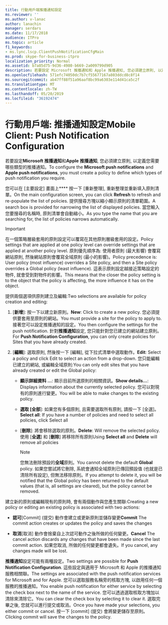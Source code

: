 ```yaml
---
title: 行動用戶端推播通知設定
ms.reviewer: ''
ms.author: v-lanac
author: lanachin
manager: serdars
ms.date: 11/17/2018
audience: ITPro
ms.topic: article
f1_keywords:
- ms.lync.lscp.ClientPushNotificationCfgMain
ms.prod: skype-for-business-itpro
localization_priority: Normal
ms.assetid: b7a85d75-9d36-4980-b669-2a009799d905
description: 若要設定 Microsoft 推播通知和 Apple 推播通知, 您必須建立原則, 以定義您需要哪些類型的推播通知。
ms.openlocfilehash: 571efc74050dc7b7cf55677167a803ddcd8c8f14
ms.sourcegitcommit: ab47ff88f51a96aaf8bc99a6303e114d41ca5c2f
ms.translationtype: MT
ms.contentlocale: zh-TW
ms.lasthandoff: 05/20/2019
ms.locfileid: "36192474"
---
```

# <a name="mobile-client-push-notification-configuration"></a><span data-ttu-id="11031-103">行動用戶端: 推播通知設定</span><span class="sxs-lookup"><span data-stu-id="11031-103">Mobile Client: Push Notification Configuration</span></span>
 
<span data-ttu-id="11031-104">若要設定**Microsoft 推播通知**和**Apple 推播通知**, 您必須建立原則, 以定義您需要哪些類型的推播通知。</span><span class="sxs-lookup"><span data-stu-id="11031-104">To configure the **Microsoft push notifications** and **Apple push notifications**, you must create a policy to define which types of push notification you require.</span></span>
  
<span data-ttu-id="11031-105">您可以在 [主要設定] 畫面上\*\*\*\* 按一下 [重新整理], 重新整理並重新填入原則清單。</span><span class="sxs-lookup"><span data-stu-id="11031-105">On the main configuration screen, you can click **Refresh** to refresh and re-populate the list of policies.</span></span> <span data-ttu-id="11031-106">提供搜尋方塊以縮小顯示原則的清單範圍。</span><span class="sxs-lookup"><span data-stu-id="11031-106">A search box is provided for narrowing the list of displayed policies.</span></span> <span data-ttu-id="11031-107">當您輸入您要搜尋的名稱時, 原則清單會自動縮小。</span><span class="sxs-lookup"><span data-stu-id="11031-107">As you type the name that you are searching for, the list of policies narrows automatically.</span></span>
  
> [!IMPORTANT]
> <span data-ttu-id="11031-108">在一個策略層級套用的原則設定可以覆寫在其他原則層級套用的設定。</span><span class="sxs-lookup"><span data-stu-id="11031-108">Policy settings that are applied at one policy level can override settings that are applied at another policy level.</span></span> <span data-ttu-id="11031-109">原則優先順序為: 使用者原則 (最大影響) 會覆寫網站原則, 然後網站原則會覆寫全域原則 (最小的影響)。</span><span class="sxs-lookup"><span data-stu-id="11031-109">Policy precedence is: User policy (most influence) overrides a Site policy, and then a Site policy overrides a Global policy (least influence).</span></span> <span data-ttu-id="11031-110">這表示原則設定越接近策略設定的物件, 就會受到對物件的影響。</span><span class="sxs-lookup"><span data-stu-id="11031-110">This means that the closer the policy setting is to the object that the policy is affecting, the more influence it has on the object.</span></span> 
  
<span data-ttu-id="11031-111">提供兩個選項供原則建立及編輯:</span><span class="sxs-lookup"><span data-stu-id="11031-111">Two selections are available for policy creation and editing:</span></span>
  
1. <span data-ttu-id="11031-112">[**新增**]: 按一下以建立新原則。</span><span class="sxs-lookup"><span data-stu-id="11031-112">**New**: Click to create a new policy.</span></span> <span data-ttu-id="11031-113">您必須提供要套用至原則的網站。</span><span class="sxs-lookup"><span data-stu-id="11031-113">You must provide a site for the policy to apply to.</span></span> <span data-ttu-id="11031-114">接著您可以設定推播通知的設定。</span><span class="sxs-lookup"><span data-stu-id="11031-114">You then configure the settings for the push notification.</span></span> <span data-ttu-id="11031-115">針對**推播通知**設定, 您只能針對您已建立的網站建立原則。</span><span class="sxs-lookup"><span data-stu-id="11031-115">For **Push Notification Configuration**, you can only create policies for Sites that you have already created.</span></span>
    
2. <span data-ttu-id="11031-116">[**編輯**]: 選取原則, 然後按一下 [編輯], 從下拉式清單中選取動作。</span><span class="sxs-lookup"><span data-stu-id="11031-116">**Edit**: Select a policy and click Edit to select an action from a drop-down.</span></span> <span data-ttu-id="11031-117">您只能編輯已建立的網站, 或編輯全域原則:</span><span class="sxs-lookup"><span data-stu-id="11031-117">You can only edit sites that you have already created or edit the Global policy:</span></span>
    
   - <span data-ttu-id="11031-118">**顯示詳細資料 ...**: 顯示目前所選原則的相關資訊。</span><span class="sxs-lookup"><span data-stu-id="11031-118">**Show details…**: Displays information about the currently selected policy.</span></span> <span data-ttu-id="11031-119">您可以對現有的原則進行變更。</span><span class="sxs-lookup"><span data-stu-id="11031-119">You will be able to make changes to the existing policy.</span></span>
    
   - <span data-ttu-id="11031-120">**選取 [全部**]: 如果您有多個原則, 且需要選取所有原則, 請按一下 [全選]。</span><span class="sxs-lookup"><span data-stu-id="11031-120">**Select all**: If you have a number of policies and need to select all policies, click Select all</span></span>
    
   - <span data-ttu-id="11031-121">[**刪除**]: 將會移除選取的原則。</span><span class="sxs-lookup"><span data-stu-id="11031-121">**Delete**: Will remove the selected policy.</span></span> <span data-ttu-id="11031-122">使用 [**全選**] 和 [**刪除**] 將移除所有原則</span><span class="sxs-lookup"><span data-stu-id="11031-122">Using **Select all** and **Delete** will remove all policies</span></span>
    
     > [!NOTE]
     > <span data-ttu-id="11031-123">您無法刪除預設的**全域**原則。</span><span class="sxs-lookup"><span data-stu-id="11031-123">You cannot delete the default **Global** policy.</span></span> <span data-ttu-id="11031-124">如果您嘗試將它刪除, 系統會通知全域原則已傳回預設值 (也就是已清除所有設定), 但無法移除原則。</span><span class="sxs-lookup"><span data-stu-id="11031-124">If you attempt to delete it, you will be notified that the Global policy has been returned to the default values (that is, all settings are cleared), but the policy cannot be removed.</span></span>
  
<span data-ttu-id="11031-125">建立新的原則或編輯現有的原則時, 會有兩個動作與您產生關聯:</span><span class="sxs-lookup"><span data-stu-id="11031-125">Creating a new policy or editing an existing policy is associated with two actions:</span></span>
  
- <span data-ttu-id="11031-126">**認可**[Commit] (提交) 動作會建立或更新原則並儲存變更</span><span class="sxs-lookup"><span data-stu-id="11031-126">**Commit** The commit action creates or updates the policy and saves the changes</span></span>
    
- <span data-ttu-id="11031-127">**取消**[取消] 動作會捨棄自上次認可動作之後所做的任何變更。</span><span class="sxs-lookup"><span data-stu-id="11031-127">**Cancel** The cancel action discards any changes that have been made since the last commit action.</span></span> <span data-ttu-id="11031-128">如果您取消, 所做的任何變更都會遺失。</span><span class="sxs-lookup"><span data-stu-id="11031-128">If you cancel, any changes made will be lost.</span></span>
    
<span data-ttu-id="11031-129">**推播通知**設定可能有兩種設定。</span><span class="sxs-lookup"><span data-stu-id="11031-129">Two settings are possible for **Push Notification Configuration**.</span></span> <span data-ttu-id="11031-130">這些設定與適用于 Microsoft 和 Apple 的推播通知服務相關聯。</span><span class="sxs-lookup"><span data-stu-id="11031-130">The settings are associated with the push notification services for Microsoft and for Apple.</span></span> <span data-ttu-id="11031-131">您可以選取服務名稱旁的核取方塊, 以啟用任何一個服務的推播通知。</span><span class="sxs-lookup"><span data-stu-id="11031-131">You enable push notification for either service by selecting the check box next to the name of the service.</span></span> <span data-ttu-id="11031-132">您可以透過選取核取方塊加以清除來清除它。</span><span class="sxs-lookup"><span data-stu-id="11031-132">You can clear the check box by selecting it to clear it.</span></span> <span data-ttu-id="11031-133">選取完畢之後, 您就可以進行提交或取消。</span><span class="sxs-lookup"><span data-stu-id="11031-133">Once you have made your selections, you either commit or cancel.</span></span> <span data-ttu-id="11031-134">按一下 [commit] (提交) 會將變更儲存至原則。</span><span class="sxs-lookup"><span data-stu-id="11031-134">Clicking commit will save the changes to the policy.</span></span>
  

